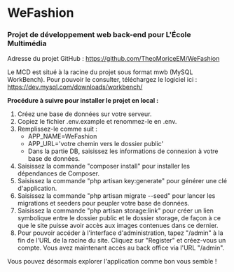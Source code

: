 # WeFashion
### Projet de développement web back-end pour L'École Multimédia

Adresse du projet GitHub : https://github.com/TheoMoriceEM/WeFashion

Le MCD est situé à la racine du projet sous format mwb (MySQL WorkBench). Pour pouvoir le consulter, téléchargez le logiciel ici : https://dev.mysql.com/downloads/workbench/


**Procédure à suivre pour installer le projet en local :**
1. Créez une base de données sur votre serveur.
2. Copiez le fichier .env.example et renommez-le en .env.
3. Remplissez-le comme suit :
    * APP_NAME=WeFashion
    * APP_URL='votre chemin vers le dossier public'
    * Dans la partie DB, saisissez les informations de connexion à votre base de données.
4. Saisissez la commande "composer install" pour installer les dépendances de Composer.
5. Saisissez la commande "php artisan key:generate" pour générer une clé d'application.
6. Saisissez la commande "php artisan migrate --seed" pour lancer les migrations et seeders pour peupler votre base de données.
7. Saisissez la commande "php artisan storage:link" pour créer un lien symbolique entre le dossier public et le dossier storage, de façon à ce que le site puisse avoir accès aux images contenues dans ce dernier.
8. Pour pouvoir accéder à l'interface d'administration, tapez "/admin" à la fin de l'URL de la racine du site. Cliquez sur "Register" et créez-vous un compte. Vous avez maintenant accès au back office via l'URL "/admin".

Vous pouvez désormais explorer l'application comme bon vous semble !

